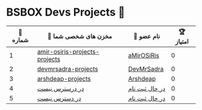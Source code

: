 # BSBOX Devs Projects 🚀

<table>
  <thead>
    <tr>
      <th>🔢 شماره</th>
      <th>🔗 مخزن های شخصی شما</th>
      <th>👤 نام عضو</th>
      <th>🏆 امتیاز</th>
    </tr>
  </thead>
  <tbody>
    <tr>
      <td>1</td>
      <td><a href="https://github.com/Bsbox-Devs/amir-osiris-projects">amir-osiris-projects-projects</a></td>
      <td><a href="https://github.com/amir-osiris">aMirOSiRis</a></td>
      <td>0</td>
    </tr>
    <tr>
      <td>2</td>
      <td><a href="https://github.com/Bsbox-Devs/devmrsadra-projects">devmrsadra-projects</a></td>
      <td><a href="https://github.com/devmrsadra">DevMrSadra</a></td>
      <td>0</td>
    </tr>
    <tr>
      <td>3</td>
      <td><a href="https://github.com/Bsbox-Devs/arshdeap-projects">arshdeap-projects</a></td>
      <td><a href="https://github.com/arshdeap">Arshdeap</a></td>
      <td>0</td>
    </tr>
    <tr>
      <td>4</td>
      <td><a href="https://github.com/bsbox-devs">در درسترس نیست</a></td>
      <td><a href="https://github.com/bsbox-devs">در حال ثبت نام</a></td>
      <td>0</td>
    </tr>
    <tr>
      <td>5</td>
      <td><a href="https://github.com/bsbox-devs">در دسترس نیست</a></td>
      <td><a href="https://github.com/bsbox-devs">در حال ثبت نام</a></td>
      <td>0</td>
    </tr>
  </tbody>
</table>
